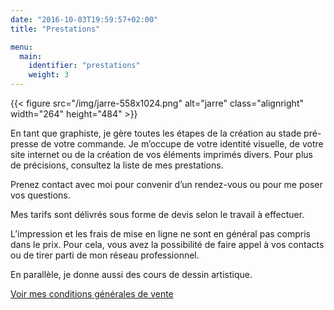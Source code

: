 ```yaml
---
date: "2016-10-03T19:59:57+02:00"
title: "Prestations"

menu:
  main:
    identifier: "prestations"
    weight: 3
---
```


{{< figure src="/img/jarre-558x1024.png" alt="jarre" class="alignright" width="264" height="484" >}}

En tant que graphiste, je gère toutes les étapes de la création au stade pré-presse de votre commande. Je m’occupe de votre identité visuelle, de votre site internet ou de la création de vos éléments imprimés divers. Pour plus de précisions, consultez la liste de mes prestations.

Prenez contact avec moi pour convenir d’un rendez-vous ou pour me poser vos questions.

Mes tarifs sont délivrés sous forme de devis selon le travail à effectuer.

L’impression et les frais de mise en ligne ne sont en général pas compris dans le prix. Pour cela, vous avez la possibilité de faire appel à vos contacts ou de tirer parti de mon réseau professionnel.

En parallèle, je donne aussi des cours de dessin artistique.

[Voir mes conditions générales de vente](/files/RebeccaMeier_conditionsgenerales.pdf)
